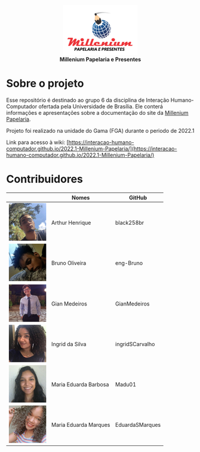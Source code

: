 <div align="center">
<img src = "docs/images/logo.png" width="200"/>
    <br><b>Millenium Papelaria e Presentes</b></br>
</div>

# Sobre o projeto
Esse repositório é destinado ao grupo 6 da disciplina de Interação Humano-Computador ofertada pela Universidade de Brasília. Ele conterá informações e apresentações sobre a documentação do site da [Millenium Papelaria](https://www.milleniumpapelaria.com.br).

Projeto foi realizado na unidade do Gama (FGA) durante o periodo de 2022.1

Link para acesso à wiki: [https://interacao-humano-computador.github.io/2022.1-Millenium-Papelaria/](https://interacao-humano-computador.github.io/2022.1-Millenium-Papelaria/)

# Contribuidores
<center>

|                                                   | Nomes                 | GitHub          |
|---------------------------------------------------|-----------------------|-----------------|
|<img src="docs/images/arthur.png" width="100">     | Arthur Henrique       | black258br      |
|<img src="docs/images/bruno.png" width="100">      | Bruno Oliveira        | eng-Bruno       |
|<img src="docs/images/gian.png" width="100">       | Gian Medeiros         | GianMedeiros    |
|<img src="docs/images/ingrid.png" width="100">     | Ingrid da Silva       | ingridSCarvalho |
|<img src="docs/images/m_eduardaB.png" width="100"> | Maria Eduarda Barbosa | Madu01          |
|<img src="docs/images/m_eduardaM.png" width="100"> | Maria Eduarda Marques | EduardaSMarques |

</center>
